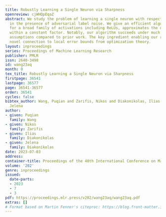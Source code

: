 ```yaml
---
title: Robustly Learning a Single Neuron via Sharpness
openreview: cjWHQpEqaZ
abstract: We study the problem of learning a single neuron with respect to the $L_2^2$-loss
  in the presence of adversarial label noise. We give an efficient algorithm that,
  for a broad family of activations including ReLUs, approximates the optimal $L_2^2$-error
  within a constant factor. Notably, our algorithm succeeds under much milder distributional
  assumptions compared to prior work. The key ingredient enabling our results is a
  novel connection to local error bounds from optimization theory.
layout: inproceedings
series: Proceedings of Machine Learning Research
publisher: PMLR
issn: 2640-3498
id: wang23aq
month: 0
tex_title: Robustly Learning a Single Neuron via Sharpness
firstpage: 36541
lastpage: 36577
page: 36541-36577
order: 36541
cycles: false
bibtex_author: Wang, Puqian and Zarifis, Nikos and Diakonikolas, Ilias and Diakonikolas,
  Jelena
author:
- given: Puqian
  family: Wang
- given: Nikos
  family: Zarifis
- given: Ilias
  family: Diakonikolas
- given: Jelena
  family: Diakonikolas
date: 2023-07-03
address: 
container-title: Proceedings of the 40th International Conference on Machine Learning
volume: '202'
genre: inproceedings
issued:
  date-parts:
  - 2023
  - 7
  - 3
pdf: https://proceedings.mlr.press/v202/wang23aq/wang23aq.pdf
extras: []
# Format based on Martin Fenner's citeproc: https://blog.front-matter.io/posts/citeproc-yaml-for-bibliographies/
---
```

